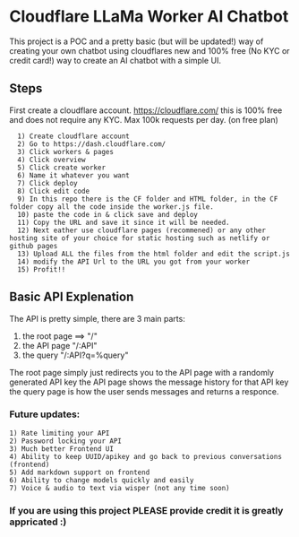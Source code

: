 
# Cloudflare LLaMa Worker AI Chatbot

This project is a POC and a pretty basic (but will be updated!) way of creating your own chatbot using cloudflares new and 100% free (No KYC or credit card!) way to create an AI chatbot with a simple UI.



## Steps

First create a cloudflare account.
https://cloudflare.com/ this is 100% free and does not require any KYC. Max 100k requests per day. (on free plan)

```
  1) Create cloudflare account
  2) Go to https://dash.cloudflare.com/
  3) Click workers & pages
  4) Click overview
  5) Click create worker
  6) Name it whatever you want
  7) Click deploy
  8) Click edit code
  9) In this repo there is the CF folder and HTML folder, in the CF folder copy all the code inside the worker.js file.
  10) paste the code in & click save and deploy
  11) Copy the URL and save it since it will be needed.
  12) Next eather use cloudflare pages (recommened) or any other hosting site of your choice for static hosting such as netlify or github pages
  13) Upload ALL the files from the html folder and edit the script.js
  14) modify the API Url to the URL you got from your worker
  15) Profit!!
```
    
## Basic API Explenation

The API is pretty simple, there are 3 main parts:

1) the root page ==> "/"
2) the API page "/:API"
3) the query "/:API?q=%query"

The root page simply just redirects you to the API page with a randomly generated API key
the API page shows the message history for that API key
the query page is how the user sends messages and returns a responce.

### Future updates:

```
1) Rate limiting your API
2) Password locking your API
3) Much better Frontend UI
4) Ability to keep UUID/apikey and go back to previous conversations (frontend)
5) Add markdown support on frontend
6) Ability to change models quickly and easily
7) Voice & audio to text via wisper (not any time soon)
```

### If you are using this project PLEASE provide credit it is greatly appricated :)
